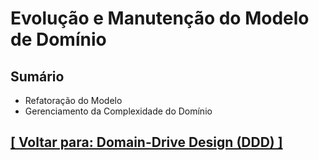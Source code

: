 # Evolução e Manutenção do Modelo de Domínio

## Sumário

- Refatoração do Modelo
- Gerenciamento da Complexidade do Domínio

## [[ Voltar para: Domain-Drive Design (DDD) ]](../ddd.md#evolucao-manutencao-modelo-dominio)